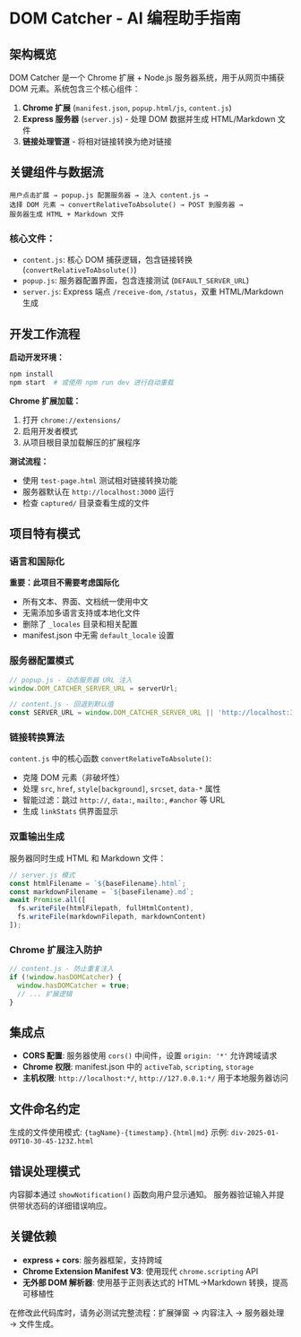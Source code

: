 # DOM Catcher - AI 编程助手指南

## 架构概览

DOM Catcher 是一个 Chrome 扩展 + Node.js 服务器系统，用于从网页中捕获 DOM 元素。系统包含三个核心组件：

1. **Chrome 扩展** (`manifest.json`, `popup.html/js`, `content.js`)
2. **Express 服务器** (`server.js`) - 处理 DOM 数据并生成 HTML/Markdown 文件  
3. **链接处理管道** - 将相对链接转换为绝对链接

## 关键组件与数据流

```
用户点击扩展 → popup.js 配置服务器 → 注入 content.js → 
选择 DOM 元素 → convertRelativeToAbsolute() → POST 到服务器 → 
服务器生成 HTML + Markdown 文件
```

### 核心文件：
- `content.js`: 核心 DOM 捕获逻辑，包含链接转换 (`convertRelativeToAbsolute()`)
- `popup.js`: 服务器配置界面，包含连接测试 (`DEFAULT_SERVER_URL`)
- `server.js`: Express 端点 `/receive-dom`, `/status`，双重 HTML/Markdown 生成

## 开发工作流程

**启动开发环境：**
```bash
npm install
npm start  # 或使用 npm run dev 进行自动重载
```

**Chrome 扩展加载：**
1. 打开 `chrome://extensions/`
2. 启用开发者模式
3. 从项目根目录加载解压的扩展程序

**测试流程：**
- 使用 `test-page.html` 测试相对链接转换功能
- 服务器默认在 `http://localhost:3000` 运行
- 检查 `captured/` 目录查看生成的文件

## 项目特有模式

### 语言和国际化
**重要：此项目不需要考虑国际化**
- 所有文本、界面、文档统一使用中文
- 无需添加多语言支持或本地化文件
- 删除了 `_locales` 目录和相关配置
- manifest.json 中无需 `default_locale` 设置

### 服务器配置模式
```javascript
// popup.js - 动态服务器 URL 注入
window.DOM_CATCHER_SERVER_URL = serverUrl;

// content.js - 回退到默认值
const SERVER_URL = window.DOM_CATCHER_SERVER_URL || 'http://localhost:3000';
```

### 链接转换算法
`content.js` 中的核心函数 `convertRelativeToAbsolute()`:
- 克隆 DOM 元素（非破坏性）
- 处理 `src`, `href`, `style[background]`, `srcset`, `data-*` 属性
- 智能过滤：跳过 `http://`, `data:`, `mailto:`, `#anchor` 等 URL
- 生成 `linkStats` 供界面显示

### 双重输出生成
服务器同时生成 HTML 和 Markdown 文件：
```javascript
// server.js 模式
const htmlFilename = `${baseFilename}.html`;
const markdownFilename = `${baseFilename}.md`;
await Promise.all([
  fs.writeFile(htmlFilepath, fullHtmlContent),
  fs.writeFile(markdownFilepath, markdownContent)
]);
```

### Chrome 扩展注入防护
```javascript
// content.js - 防止重复注入
if (!window.hasDOMCatcher) {
  window.hasDOMCatcher = true;
  // ... 扩展逻辑
}
```

## 集成点

- **CORS 配置**: 服务器使用 `cors()` 中间件，设置 `origin: '*'` 允许跨域请求
- **Chrome 权限**: manifest.json 中的 `activeTab`, `scripting`, `storage`
- **主机权限**: `http://localhost:*/`, `http://127.0.0.1:*/` 用于本地服务器访问

## 文件命名约定

生成的文件使用模式: `{tagName}-{timestamp}.{html|md}`
示例: `div-2025-01-09T10-30-45-123Z.html`

## 错误处理模式

内容脚本通过 `showNotification()` 函数向用户显示通知。
服务器验证输入并提供带状态码的详细错误响应。

## 关键依赖

- **express + cors**: 服务器框架，支持跨域
- **Chrome Extension Manifest V3**: 使用现代 `chrome.scripting` API
- **无外部 DOM 解析器**: 使用基于正则表达式的 HTML→Markdown 转换，提高可移植性

在修改此代码库时，请务必测试完整流程：扩展弹窗 → 内容注入 → 服务器处理 → 文件生成。
